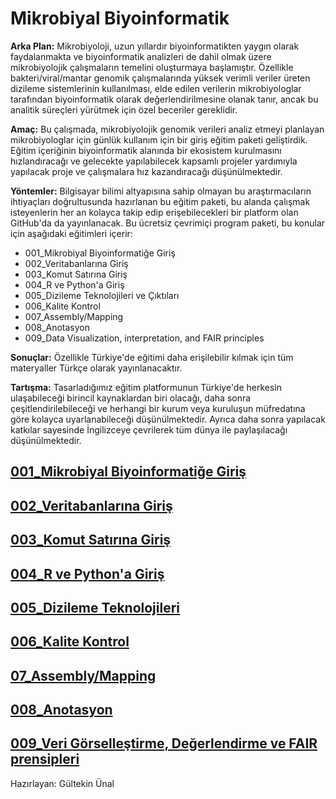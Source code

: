 # Mikrobiyal Biyoinformatik 

**Arka Plan:**
Mikrobiyoloji, uzun yıllardır biyoinformatikten yaygın olarak faydalanmakta ve biyoinformatik analizleri de dahil olmak üzere mikrobiyolojik çalışmaların temelini oluşturmaya başlamıştır. Özellikle bakteri/viral/mantar genomik çalışmalarında yüksek verimli veriler üreten dizileme sistemlerinin kullanılması, elde edilen verilerin mikrobiyologlar tarafından biyoinformatik olarak değerlendirilmesine olanak tanır, ancak bu analitik süreçleri yürütmek için özel beceriler gereklidir.

**Amaç:**
Bu çalışmada, mikrobiyolojik genomik verileri analiz etmeyi planlayan mikrobiyologlar için günlük kullanım için bir giriş eğitim paketi geliştirdik. Eğitim içeriğinin biyoinformatik alanında bir ekosistem kurulmasını hızlandıracağı ve gelecekte yapılabilecek kapsamlı projeler yardımıyla yapılacak proje ve çalışmalara hız kazandıracağı düşünülmektedir.

**Yöntemler:**
Bilgisayar bilimi altyapısına sahip olmayan bu araştırmacıların ihtiyaçları doğrultusunda hazırlanan bu eğitim paketi, bu alanda çalışmak isteyenlerin her an kolayca takip edip erişebilecekleri bir platform olan GitHub'da da yayınlanacak. Bu ücretsiz çevrimiçi program paketi, bu konular için aşağıdaki eğitimleri içerir:

* 001_Mikrobiyal Biyoinformatiğe Giriş
* 002_Veritabanlarına Giriş
* 003_Komut Satırına Giriş
* 004_R ve Python'a Giriş
* 005_Dizileme Teknolojileri ve Çıktıları 
* 006_Kalite Kontrol
* 007_Assembly/Mapping 
* 008_Anotasyon 
* 009_Data Visualization, interpretation, and FAIR principles

**Sonuçlar:**
Özellikle Türkiye'de eğitimi daha erişilebilir kılmak için tüm materyaller Türkçe olarak yayınlanacaktır.

**Tartışma:**
Tasarladığımız eğitim platformunun Türkiye'de herkesin ulaşabileceği birincil kaynaklardan biri olacağı, daha sonra çeşitlendirilebileceği ve herhangi bir kurum veya kuruluşun müfredatına göre kolayca uyarlanabileceği düşünülmektedir. Ayrıca daha sonra yapılacak katkılar sayesinde İngilizceye çevrilerek tüm dünya ile paylaşılacağı düşünülmektedir.

## [001_Mikrobiyal Biyoinformatiğe Giriş](https://github.com/cinnetcrash/cinnetcrash.github.io/blob/073d3a6eceb62a2801465d2b1c1adbd16dfced81/001_MikrobiyalByoinformatigeGiri%C5%9F/README.md)
## [002_Veritabanlarına Giriş]()
## [003_Komut Satırına Giriş]()
## [004_R ve Python'a Giriş]()
## [005_Dizileme Teknolojileri]()
## [006_Kalite Kontrol]()
## [07_Assembly/Mapping]()
## [008_Anotasyon]()
## [009_Veri Görselleştirme, Değerlendirme ve FAIR prensipleri]()


Hazırlayan: Gültekin Ünal
